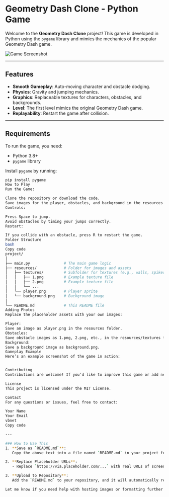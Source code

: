 # Geometry Dash Clone - Python Game

Welcome to the **Geometry Dash Clone** project! This game is developed in Python using the `pygame` library and mimics the mechanics of the popular Geometry Dash game.

![Game Screenshot](https://via.placeholder.com/800x400.png?text=Screenshot+Placeholder)

---

## Features
- **Smooth Gameplay**: Auto-moving character and obstacle dodging.
- **Physics**: Gravity and jumping mechanics.
- **Graphics**: Replaceable textures for characters, obstacles, and backgrounds.
- **Level**: The first level mimics the original Geometry Dash game.
- **Replayability**: Restart the game after collision.

---

## Requirements
To run the game, you need:
- Python 3.8+
- `pygame` library

Install `pygame` by running:
```bash
pip install pygame
How to Play
Run the Game:

Clone the repository or download the code.
Save images for the player, obstacles, and background in the resources folder.
Controls:

Press Space to jump.
Avoid obstacles by timing your jumps correctly.
Restart:

If you collide with an obstacle, press R to restart the game.
Folder Structure
bash
Copy code
project/
│
├── main.py               # The main game logic
├── resources/            # Folder for images and assets
│   ├── textures/         # Subfolder for textures (e.g., walls, spikes)
│   │   ├── 1.png         # Example texture file
│   │   ├── 2.png         # Example texture file
│   │   └── ...
│   └── player.png        # Player sprite
│   └── background.png    # Background image
│
└── README.md             # This README file
Adding Photos
Replace the placeholder assets with your own images:

Player:
Save an image as player.png in the resources folder.
Obstacles:
Save obstacle images as 1.png, 2.png, etc., in the resources/textures folder.
Background:
Save a background image as background.png.
Gameplay Example
Here’s an example screenshot of the game in action:


Contributing
Contributions are welcome! If you’d like to improve this game or add new features, feel free to fork the repository and submit a pull request.

License
This project is licensed under the MIT License.

Contact
For any questions or issues, feel free to contact:

Your Name
Your Email
vbnet
Copy code

---

### How to Use This
1. **Save as `README.md`**:
   Copy the above text into a file named `README.md` in your project folder.

2. **Replace Placeholder URLs**:
   - Replace `https://via.placeholder.com/...` with real URLs of screenshots or images hosted online (e.g., Imgur, GitHub assets).

3. **Upload to Repository**:
   Add the `README.md` to your repository, and it will automatically render when viewed on platforms like GitHub.

Let me know if you need help with hosting images or formatting further!
